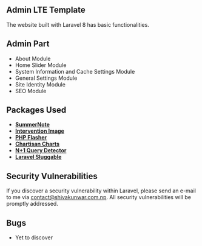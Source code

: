 ## Admin LTE Template
The website built with Laravel 8 has basic functionalities.
## Admin Part
- About Module
- Home Slider Module
- System Information and Cache Settings Module
- General Settings Module
- Site Identity Module
- SEO Module
## Packages Used
- **[SummerNote](https://github.com/summernote/summernote)**
- **[Intervention Image](https://packagist.org/packages/intervention/image)**
- **[PHP Flasher](https://github.com/php-flasher/php-flasher)**
- **[Chartisan Charts](https://github.com/Chartisan/Charts)**
- **[N+1 Query Detector](https://github.com/beyondcode/laravel-query-detector)**
- **[Laravel Sluggable]()**
## Security Vulnerabilities
If you discover a security vulnerability within Laravel, please send an e-mail to me via [contact@shivakunwar.com.np](mailto:contact@shivakunwar.com.np). All security vulnerabilities will be promptly addressed.
## Bugs
- Yet to discover
